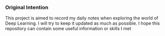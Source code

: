 ### Original Intention
This project is aimed to record my daily notes when exploring the world of Deep Learning. I will try to keep it updated as much as possible. I hope this repository can contain some useful information or skills I met 